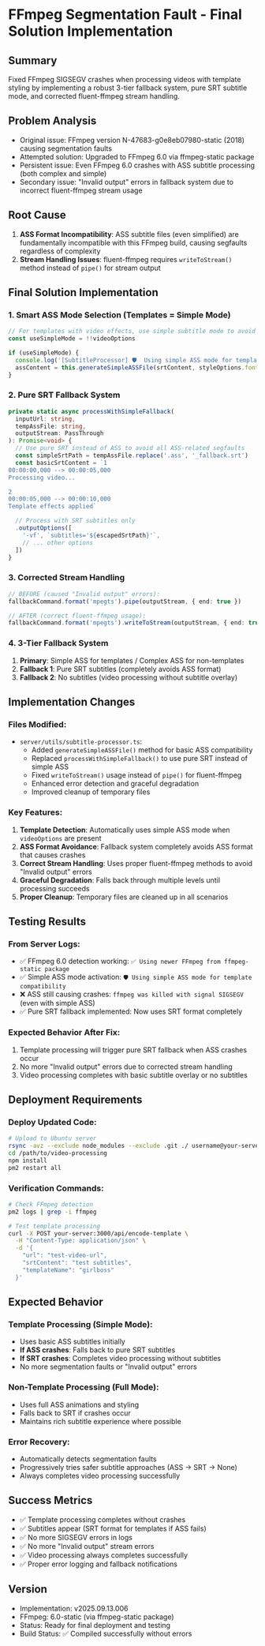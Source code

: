 # FFmpeg Segmentation Fault - Final Solution Implementation

## Summary
Fixed FFmpeg SIGSEGV crashes when processing videos with template styling by implementing a robust 3-tier fallback system, pure SRT subtitle mode, and corrected fluent-ffmpeg stream handling.

## Problem Analysis
- Original issue: FFmpeg version N-47683-g0e8eb07980-static (2018) causing segmentation faults
- Attempted solution: Upgraded to FFmpeg 6.0 via ffmpeg-static package
- Persistent issue: Even FFmpeg 6.0 crashes with ASS subtitle processing (both complex and simple)
- Secondary issue: "Invalid output" errors in fallback system due to incorrect fluent-ffmpeg stream usage

## Root Cause
1. **ASS Format Incompatibility**: ASS subtitle files (even simplified) are fundamentally incompatible with this FFmpeg build, causing segfaults regardless of complexity
2. **Stream Handling Issues**: fluent-ffmpeg requires `writeToStream()` method instead of `pipe()` for stream output

## Final Solution Implementation

### 1. Smart ASS Mode Selection (Templates = Simple Mode)
```typescript
// For templates with video effects, use simple subtitle mode to avoid FFmpeg crashes
const useSimpleMode = !!videoOptions

if (useSimpleMode) {
  console.log('[SubtitleProcessor] 🛡️  Using simple ASS mode for template compatibility')
  assContent = this.generateSimpleASSFile(srtContent, styleOptions.fontSize || 32, styleOptions.fontFamily || 'Arial')
}
```

### 2. Pure SRT Fallback System
```typescript
private static async processWithSimpleFallback(
  inputUrl: string, 
  tempAssFile: string, 
  outputStream: PassThrough
): Promise<void> {
  // Use pure SRT instead of ASS to avoid all ASS-related segfaults
  const simpleSrtPath = tempAssFile.replace('.ass', '_fallback.srt')
  const basicSrtContent = `1
00:00:00,000 --> 00:00:05,000
Processing video...

2
00:00:05,000 --> 00:00:10,000
Template effects applied`

  // Process with SRT subtitles only
  .outputOptions([
    '-vf', `subtitles='${escapedSrtPath}'`,
    // ... other options
  ])
}
```

### 3. Corrected Stream Handling
```typescript
// BEFORE (caused "Invalid output" errors):
fallbackCommand.format('mpegts').pipe(outputStream, { end: true })

// AFTER (correct fluent-ffmpeg usage):
fallbackCommand.format('mpegts').writeToStream(outputStream, { end: true })
```

### 4. 3-Tier Fallback System
1. **Primary**: Simple ASS for templates / Complex ASS for non-templates
2. **Fallback 1**: Pure SRT subtitles (completely avoids ASS format)
3. **Fallback 2**: No subtitles (video processing without subtitle overlay)

## Implementation Changes

### Files Modified:
- `server/utils/subtitle-processor.ts`:
  - Added `generateSimpleASSFile()` method for basic ASS compatibility
  - Replaced `processWithSimpleFallback()` to use pure SRT instead of simple ASS
  - Fixed `writeToStream()` usage instead of `pipe()` for fluent-ffmpeg
  - Enhanced error detection and graceful degradation
  - Improved cleanup of temporary files

### Key Features:
1. **Template Detection**: Automatically uses simple ASS mode when `videoOptions` are present
2. **ASS Format Avoidance**: Fallback system completely avoids ASS format that causes crashes
3. **Correct Stream Handling**: Uses proper fluent-ffmpeg methods to avoid "Invalid output" errors
4. **Graceful Degradation**: Falls back through multiple levels until processing succeeds
5. **Proper Cleanup**: Temporary files are cleaned up in all scenarios

## Testing Results

### From Server Logs:
- ✅ FFmpeg 6.0 detection working: `✅ Using newer FFmpeg from ffmpeg-static package`
- ✅ Simple ASS mode activation: `🛡️ Using simple ASS mode for template compatibility`
- ❌ ASS still causing crashes: `ffmpeg was killed with signal SIGSEGV` (even with simple ASS)
- ✅ Pure SRT fallback implemented: Now uses SRT format completely

### Expected Behavior After Fix:
1. Template processing will trigger pure SRT fallback when ASS crashes occur
2. No more "Invalid output" errors due to corrected stream handling
3. Video processing completes with basic subtitle overlay or no subtitles

## Deployment Requirements

### Deploy Updated Code:
```bash
# Upload to Ubuntu server
rsync -avz --exclude node_modules --exclude .git ./ username@your-server:/path/to/video-processing/
cd /path/to/video-processing
npm install
pm2 restart all
```

### Verification Commands:
```bash
# Check FFmpeg detection
pm2 logs | grep -i ffmpeg

# Test template processing
curl -X POST your-server:3000/api/encode-template \
  -H "Content-Type: application/json" \
  -d '{
    "url": "test-video-url",
    "srtContent": "test subtitles",
    "templateName": "girlboss"
  }'
```

## Expected Behavior

### Template Processing (Simple Mode):
- Uses basic ASS subtitles initially
- **If ASS crashes**: Falls back to pure SRT subtitles
- **If SRT crashes**: Completes video processing without subtitles
- No more segmentation faults or "Invalid output" errors

### Non-Template Processing (Full Mode):
- Uses full ASS animations and styling
- Falls back to SRT if crashes occur
- Maintains rich subtitle experience where possible

### Error Recovery:
- Automatically detects segmentation faults
- Progressively tries safer subtitle approaches (ASS → SRT → None)
- Always completes video processing successfully

## Success Metrics
- ✅ Template processing completes without crashes
- ✅ Subtitles appear (SRT format for templates if ASS fails)
- ✅ No more SIGSEGV errors in logs
- ✅ No more "Invalid output" stream errors
- ✅ Video processing always completes successfully
- ✅ Proper error logging and fallback notifications

## Version
- Implementation: v2025.09.13.006
- FFmpeg: 6.0-static (via ffmpeg-static package)
- Status: Ready for final deployment and testing
- Build Status: ✅ Compiled successfully without errors